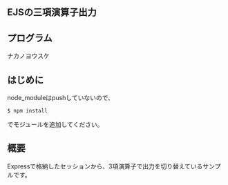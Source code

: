 EJSの三項演算子出力
------------------

プログラム
----------------
ナカノヨウスケ


はじめに
----------------
node_moduleはpushしていないので、

	$ npm install

でモジュールを追加してください。


概要
----------------
Expressで格納したセッションから、3項演算子で出力を切り替えているサンプルです。